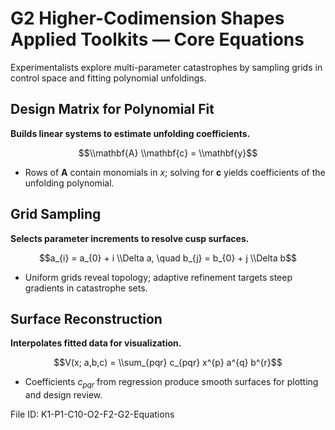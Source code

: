# G2 Higher-Codimension Shapes Applied Toolkits — Core Equations

Experimentalists explore multi-parameter catastrophes by sampling grids in control space and fitting polynomial unfoldings.

## Design Matrix for Polynomial Fit
**Builds linear systems to estimate unfolding coefficients.**

$$\\mathbf{A} \\mathbf{c} = \\mathbf{y}$$

- Rows of $\mathbf{A}$ contain monomials in $x$; solving for $\mathbf{c}$ yields coefficients of the unfolding polynomial.
## Grid Sampling
**Selects parameter increments to resolve cusp surfaces.**

$$a_{i} = a_{0} + i \\Delta a, \quad b_{j} = b_{0} + j \\Delta b$$

- Uniform grids reveal topology; adaptive refinement targets steep gradients in catastrophe sets.
## Surface Reconstruction
**Interpolates fitted data for visualization.**

$$V(x; a,b,c) = \\sum_{pqr} c_{pqr} x^{p} a^{q} b^{r}$$

- Coefficients $c_{pqr}$ from regression produce smooth surfaces for plotting and design review.

File ID: K1-P1-C10-O2-F2-G2-Equations
